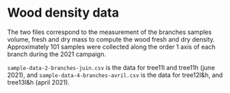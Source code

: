 # Wood density data

The two files correspond to the measurement of the branches samples volume, fresh and dry mass to compute the wood fresh and dry density. Approximately 101 samples were collected along the order 1 axis of each branch during the 2021 campaign.

`sample-data-2-branches-juin.csv` is the data for tree11l and tree11h (june 2021), and `sample-data-4-branches-avril.csv` is the data for tree12l&h, and tree13l&h (april 2021).
